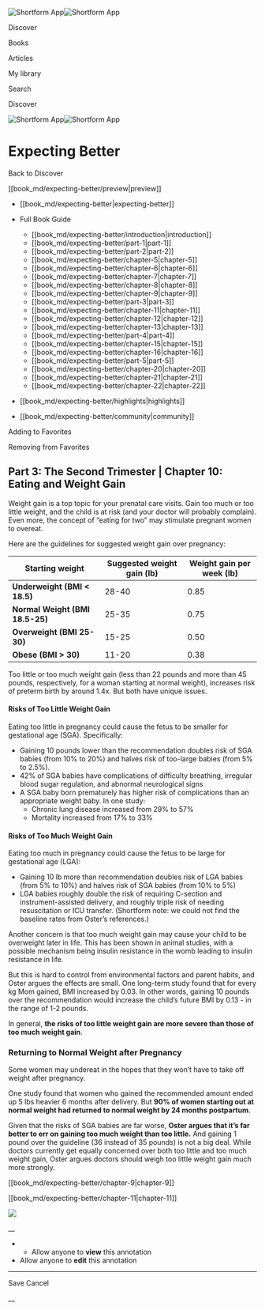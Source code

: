 ![Shortform App](/img/logo.36a2399e.svg)![Shortform App](/img/logo-dark.70c1b072.svg)

Discover

Books

Articles

My library

Search

Discover

![Shortform App](/img/logo.36a2399e.svg)![Shortform App](/img/logo-dark.70c1b072.svg)

# Expecting Better

Back to Discover

[[book_md/expecting-better/preview|preview]]

  * [[book_md/expecting-better|expecting-better]]
  * Full Book Guide

    * [[book_md/expecting-better/introduction|introduction]]
    * [[book_md/expecting-better/part-1|part-1]]
    * [[book_md/expecting-better/part-2|part-2]]
    * [[book_md/expecting-better/chapter-5|chapter-5]]
    * [[book_md/expecting-better/chapter-6|chapter-6]]
    * [[book_md/expecting-better/chapter-7|chapter-7]]
    * [[book_md/expecting-better/chapter-8|chapter-8]]
    * [[book_md/expecting-better/chapter-9|chapter-9]]
    * [[book_md/expecting-better/part-3|part-3]]
    * [[book_md/expecting-better/chapter-11|chapter-11]]
    * [[book_md/expecting-better/chapter-12|chapter-12]]
    * [[book_md/expecting-better/chapter-13|chapter-13]]
    * [[book_md/expecting-better/part-4|part-4]]
    * [[book_md/expecting-better/chapter-15|chapter-15]]
    * [[book_md/expecting-better/chapter-16|chapter-16]]
    * [[book_md/expecting-better/part-5|part-5]]
    * [[book_md/expecting-better/chapter-20|chapter-20]]
    * [[book_md/expecting-better/chapter-21|chapter-21]]
    * [[book_md/expecting-better/chapter-22|chapter-22]]
  * [[book_md/expecting-better/highlights|highlights]]
  * [[book_md/expecting-better/community|community]]



Adding to Favorites 

Removing from Favorites 

## Part 3: The Second Trimester | Chapter 10: Eating and Weight Gain

Weight gain is a top topic for your prenatal care visits. Gain too much or too little weight, and the child is at risk (and your doctor will probably complain). Even more, the concept of “eating for two” may stimulate pregnant women to overeat.

Here are the guidelines for suggested weight gain over pregnancy:

**Starting weight** | **Suggested weight gain (lb)** | **Weight gain per week (lb)**  
---|---|---  
**Underweight (BMI < 18.5)** | 28-40  | 0.85   
**Normal Weight (BMI 18.5-25)** | 25-35  | 0.75   
**Overweight (BMI 25-30)** | 15-25  | 0.50   
**Obese (BMI > 30)** | 11-20  | 0.38   
  
Too little or too much weight gain (less than 22 pounds and more than 45 pounds, respectively, for a woman starting at normal weight), increases risk of preterm birth by around 1.4x. But both have unique issues.

#### Risks of Too Little Weight Gain

Eating too little in pregnancy could cause the fetus to be smaller for gestational age (SGA). Specifically:

  * Gaining 10 pounds lower than the recommendation doubles risk of SGA babies (from 10% to 20%) and halves risk of too-large babies (from 5% to 2.5%).
  * 42% of SGA babies have complications of difficulty breathing, irregular blood sugar regulation, and abnormal neurological signs
  * A SGA baby born prematurely has higher risk of complications than an appropriate weight baby. In one study:
    * Chronic lung disease increased from 29% to 57%
    * Mortality increased from 17% to 33%



#### Risks of Too Much Weight Gain

Eating too much in pregnancy could cause the fetus to be large for gestational age (LGA):

  * Gaining 10 lb more than recommendation doubles risk of LGA babies (from 5% to 10%) and halves risk of SGA babies (from 10% to 5%)
  * LGA babies roughly double the risk of requiring C-section and instrument-assisted delivery, and roughly triple risk of needing resuscitation or ICU transfer. (Shortform note: we could not find the baseline rates from Oster’s references.)



Another concern is that too much weight gain may cause your child to be overweight later in life. This has been shown in animal studies, with a possible mechanism being insulin resistance in the womb leading to insulin resistance in life.

But this is hard to control from environmental factors and parent habits, and Oster argues the effects are small. One long-term study found that for every kg Mom gained, BMI increased by 0.03. In other words, gaining 10 pounds over the recommendation would increase the child’s future BMI by 0.13 - in the range of 1-2 pounds.

In general, **the risks of too little weight gain are more severe than those of too much weight gain**.

### Returning to Normal Weight after Pregnancy

Some women may undereat in the hopes that they won’t have to take off weight after pregnancy.

One study found that women who gained the recommended amount ended up 5 lbs heavier 6 months after delivery. But **90% of women starting out at normal weight had returned to normal weight by 24 months postpartum**.

Given that the risks of SGA babies are far worse, **Oster argues that it’s far better to err on gaining too much weight than too little.** And gaining 1 pound over the guideline (36 instead of 35 pounds) is not a big deal. While doctors currently get equally concerned over both too little and too much weight gain, Oster argues doctors should weigh too little weight gain much more strongly.

[[book_md/expecting-better/chapter-9|chapter-9]]

[[book_md/expecting-better/chapter-11|chapter-11]]

![](https://bat.bing.com/action/0?ti=56018282&Ver=2&mid=a745104a-9180-40a2-b579-59cda3d66a78&sid=49fff5b0636c11eeb9c611038afc8668&vid=4a005010636c11ee80c703d4c4a7acd5&vids=0&msclkid=N&pi=0&lg=en-US&sw=800&sh=600&sc=24&nwd=1&tl=Shortform%20%7C%20Book&p=https%3A%2F%2Fwww.shortform.com%2Fapp%2Fbook%2Fexpecting-better%2Fpart-3&r=&lt=319&evt=pageLoad&sv=1&rn=350527)

__

  *   * Allow anyone to **view** this annotation
  * Allow anyone to **edit** this annotation



* * *

Save Cancel

__



